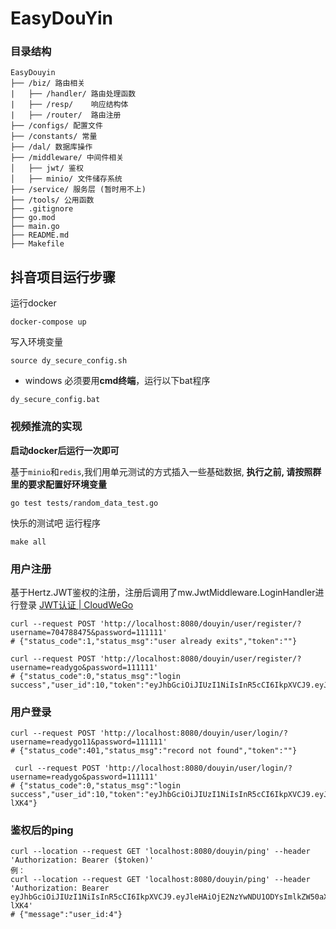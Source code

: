 # EasyDouYin

### 目录结构

```
EasyDouyin 
├── /biz/ 路由相关
|   ├── /handler/ 路由处理函数
|   ├── /resp/    响应结构体
|   ├── /router/  路由注册
├── /configs/ 配置文件
├── /constants/ 常量
├── /dal/ 数据库操作
├── /middleware/ 中间件相关
│   ├── jwt/ 鉴权
│   ├── minio/ 文件储存系统
├── /service/ 服务层 (暂时用不上)
├── /tools/ 公用函数
├── .gitignore
├── go.mod
├── main.go
├── README.md
├── Makefile
```



## 抖音项目运行步骤

运行docker
```shell
docker-compose up
```
写入环境变量
```shell
source dy_secure_config.sh
```
* windows 必须要用**cmd终端**，运行以下bat程序
```shell
dy_secure_config.bat
```
### 视频推流的实现

**启动docker后运行一次即可**

基于`minio`和`redis`,我们用单元测试的方式插入一些基础数据, **执行之前, 请按照群里的要求配置好环境变量**

```shell
go test tests/random_data_test.go
```
快乐的测试吧 运行程序
```shell
make all
```

### 用户注册
基于Hertz.JWT鉴权的注册，注册后调用了mw.JwtMiddleware.LoginHandler进行登录
[JWT认证 | CloudWeGo](https://www.cloudwego.io/zh/docs/hertz/tutorials/basic-feature/middleware/jwt/)
```shell
curl --request POST 'http://localhost:8080/douyin/user/register/?username=704788475&password=111111'
# {"status_code":1,"status_msg":"user already exits","token":""}

curl --request POST 'http://localhost:8080/douyin/user/register/?username=readygo&password=111111'
# {"status_code":0,"status_msg":"login success","user_id":10,"token":"eyJhbGciOiJIUzI1NiIsInR5cCI6IkpXVCJ9.eyJleHAiOjE2NzYwNDU0NzAsImlkZW50aXR5IjoicmVhZHlnbyIsIm9yaWdfaWF0IjoxNjc2MDQxODcwfQ.3G05OinRGLYDGlsDz5zt4XJX4UnjW6XnILRk1SvK2gM"}
```
### 用户登录
```shell
curl --request POST 'http://localhost:8080/douyin/user/login/?username=readygo11&password=111111'
# {"status_code":401,"status_msg":"record not found","token":""}

 curl --request POST 'http://localhost:8080/douyin/user/login/?username=readygo&password=111111'
# {"status_code":0,"status_msg":"login success","user_id":10,"token":"eyJhbGciOiJIUzI1NiIsInR5cCI6IkpXVCJ9.eyJleHAiOjE2NzYwNDU1ODYsImlkZW50aXR5IjoicmVhZHlnbyIsIm9yaWdfaWF0IjoxNjc2MDQxOTg2fQ.BIMU_OS2CLrmmN1vrW0XWkFwaPPu5gPtViBAnw-lXK4"}
```

### 鉴权后的ping
```shell
curl --location --request GET 'localhost:8080/douyin/ping' --header 'Authorization: Bearer ($token)'
例：
curl --location --request GET 'localhost:8080/douyin/ping' --header 'Authorization: Bearer eyJhbGciOiJIUzI1NiIsInR5cCI6IkpXVCJ9.eyJleHAiOjE2NzYwNDU1ODYsImlkZW50aXR5IjoicmVhZHlnbyIsIm9yaWdfaWF0IjoxNjc2MDQxOTg2fQ.BIMU_OS2CLrmmN1vrW0XWkFwaPPu5gPtViBAnw-lXK4'
# {"message":"user_id:4"}
```